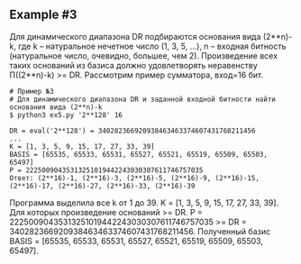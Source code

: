 Example #3
--------------

Для динамического диапазона DR подбираются основания вида (2\*\*n)-k,
где k – натуральное нечетное число (1, 3, 5, …),
n – входная битность (натуральное число, очевидно, большее, чем 2).
Произведение всех таких оснований из базиса должно удовлетворять неравенству П((2**n)-k) >= DR.
Рассмотрим пример сумматора, вход=16 бит.

```Shell
# Пример №3
# Для динамического диапазона DR и заданной входной битности найти основания вида (2**n)-k
$ python3 ex5.py '2**128' 16

DR = eval('2**128') = 340282366920938463463374607431768211456
...
K = [1, 3, 5, 9, 15, 17, 27, 33, 39]
BASIS = [65535, 65533, 65531, 65527, 65521, 65519, 65509, 65503, 65497]
P = 22250090435313251019442243030307611746757035
Ответ: (2**16)-1, (2**16)-3, (2**16)-5, (2**16)-9, (2**16)-15, (2**16)-17, (2**16)-27, (2**16)-33, (2**16)-39
```

Программа выделила все k от 1 до 39.
K = [1, 3, 5, 9, 15, 17, 27, 33, 39].
Для которых произведение оснований >= DR.
P = 22250090435313251019442243030307611746757035 >= DR = 340282366920938463463374607431768211456.
Полученный базис BASIS = [65535, 65533, 65531, 65527, 65521, 65519, 65509, 65503, 65497].
